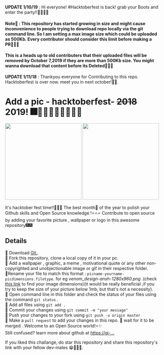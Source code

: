 **UPDATE 1/10/19** : Hi everyone! #Hacktoberfest is back! grab your Boots and enter the party!!🎇🎈🎈💯
#### Note🔴 : This repository has started growing in size and might cause inconvenience to people trying to download repo locally via the git command line. So I am setting a max image size which could be uploaded as 500Kb. Every contributer should consider this limit before making a PR🔴🔴🔴
#### This is a heads up to old contributers that their uploaded files will be removed by October 7,2019 if they are more than 500Kb size. You might wanna download that content before its Deleted🔴🔴🔴

**UPDATE 1/11/18** : Thankyou everyone for Contributing to this repo. Hacktoberfest is over now. meet you in next october!🎊🎊.  

# Add a pic - hacktoberfest- ~~2018~~  2019! 🎆🎉🎊🎇🎇🎈🎈💯🎈
<P align=center>
<img src="https://image.flaticon.com/icons/svg/1096/1096307.svg" width="250px" height="250px">    
<img src="https://hacktoberfest.digitalocean.com/assets/logo-hacktoberfest-658b5aa2bd34e782d29c40bf6afbdff00f20fe1328efa6da17743878ba8db66f.png" width="250" height 250 /> 
</P>

It's hacktober fest time!!🎉🎉🎁 The best month📆 of the year to polish your Github skills and Open Source knowledge !⭐️⭐️⭐️ Contribute to open source by adding your favorite picture , wallpaper or logo in this awesome repository🎆🎆

## Details
🔶 Download [Git.](https://git-scm.com/downloads).  
🔷 Fork this repository, clone a local copy of it in your pc.  
🔶 Add a wallpaper , graphic, a meme , motivational quote or any other non-copyrighted and unobjectionable image or gif in their respective folder.  
🔶Rename your file to match this format : `picname-yourname-picdimensions.filetype`. for eg *venom_design-ansh-1280x960.png* .(check [this link](https://knowledgebase.constantcontact.com/guides/KnowledgeBase/5616-determine-an-image-s-file-size-and-dimensions?lang=en_US) to find your image dimensions)(it would be really beneficial ,if you try to keep the size of your picture below 1mb, but that's not a necessity).  
🔷 Open command line in this folder and check the status of your files using the command `git status` .  
🔶 Add all files using `git add .`  
🔷 Commit your changes using `git commit -m "your message"`  
🔶 Push your changes to your fork using `git push -u origin master`  
🔷 Make a `pull request` to add your changes in this repo.
🔶 wait for it to be merged . Welcome to an Open Source world!⭐️✨  
Still confused? learn more about github at [https://gi-...](https://github.com/firstcontributions/first-contributions)  

If you liked this challange, do star this repository and share this repository's link with your fellow dev-mates 😁💯👌🏾.  
